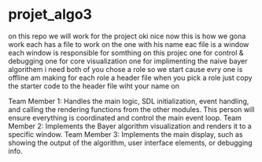 # projet_algo3
on this repo we will work for the project
oki nice 
now this is how we gona work each has a file to work on 
the one with his name eac file is a window each window is responsible for somthing 
on this projec
one for control & debugging 
one for core visualization 
one for implimenting the naive bayer algorithem
i need both of you chose a role 
so we start
cause evry one is offline am making for each role a header file when you pick a role 
just copy the starter code to the header file wiht your name on 

Team Member 1: Handles the main logic, SDL initialization, event handling, and calling the rendering functions from the other modules. This person will ensure everything is coordinated and control the main event loop.
Team Member 2: Implements the Bayer algorithm visualization and renders it to a specific window.
Team Member 3: Implements the main display, such as showing the output of the algorithm, user interface elements, or debugging info.